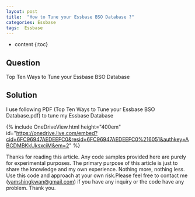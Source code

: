 ```yaml
---
layout: post
title:  "How to Tune your Essbase BSO Database ?"
categories: Essbase
tags:  Essbase
---
```

* content
{:toc}


## Question

Top Ten Ways to Tune your Essbase BSO Database 





## Solution


I use following PDF (Top Ten Ways to Tune your Essbase BSO Database.pdf) to tune my Essbase Database


{% include OneDriveView.html height="400em" id="https://onedrive.live.com/embed?cid=6FC96947AEDEEFC0&resid=6FC96947AEDEEFC0%216051&authkey=ABCDMBKkUksxciM&em=2" %}
 


Thanks for reading this article. Any code samples provided here are purely for experimental purposes. The primary purpose of this article is just to share the knowledge and my own experience. Nothing more, nothing less. Use this code and approach at your own risk.Please feel free to contact me (yamshingkwan@gmail.com) if you have any inquiry or the code have any problem. Thank you.
